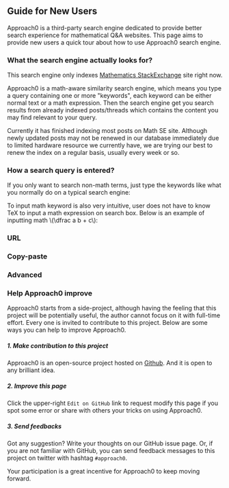 ## Guide for New Users
Approach0 is a third-party search engine dedicated to provide
better search experience for mathematical Q&A websites.
This page aims to provide new users a quick tour about
how to use Approach0 search engine.

### What the search engine actually looks for?
This search engine only indexes
[Mathematics StackExchange](http://math.stackexchange.com)
site right now.

Approach0 is a math-aware similarity search engine, which
means you type a query containing one or more "keywords",
each keyword can be either normal text or a math
expression. Then the search engine get you search
results from already indexed posts/threads which
contains the content you may find relevant to your query.

Currently it has finished indexing most posts on Math SE site.
Although newly updated posts may not be renewed in our database
immediately due to limited hardware resource we currently have,
we are trying our best to renew the index on a regular basis,
usually every week or so.

### How a search query is entered?
If you only want to search non-math terms, just type the
keywords like what you normally do on a typical search engine:


To input math keyword is also very intuitive, user does not
have to know TeX to input a math expression on search box.
Below is an example of inputting math \\(\dfrac a b + c\\):

### URL

### Copy-paste

### Advanced

### Help Approach0 improve
Approach0 starts from a side-project, although having the
feeling that this project will be potentially useful, the
author cannot focus on it with full-time effort.
Every one is invited to contribute to this project.
Below are some ways you can help to improve Approach0.

##### 1. Make contribution to this project
Approach0 is an open-source project hosted on
[Github](https://github.com/approach0).
And it is open to any brilliant idea.

##### 2. Improve this page
Click the upper-right `Edit on GitHub` link to request
modify this page if you spot some error or share with others
your tricks on using Approach0.

##### 3. Send feedbacks
Got any suggestion? Write your thoughts on our GitHub issue
page. Or, if you are not familiar with GitHub, you can send
feedback messages to this project on twitter with hashtag
`#approach0`.

Your participation is a great incentive for Approach0 to keep
moving forward.
